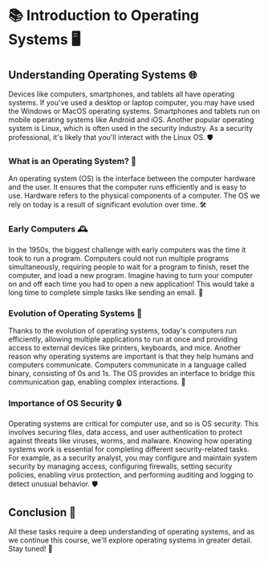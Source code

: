 # 📚 Introduction to Operating Systems 🖥️

## Understanding Operating Systems 🌐

Devices like computers, smartphones, and tablets all have operating systems. If you've used a desktop or laptop computer, you may have used the Windows or MacOS operating systems. Smartphones and tablets run on mobile operating systems like Android and iOS. Another popular operating system is Linux, which is often used in the security industry. As a security professional, it's likely that you'll interact with the Linux OS. 🛡️

### What is an Operating System? 🤔
An operating system (OS) is the interface between the computer hardware and the user. It ensures that the computer runs efficiently and is easy to use. Hardware refers to the physical components of a computer. The OS we rely on today is a result of significant evolution over time. 🛠️

### Early Computers 🕰️
In the 1950s, the biggest challenge with early computers was the time it took to run a program. Computers could not run multiple programs simultaneously, requiring people to wait for a program to finish, reset the computer, and load a new program. Imagine having to turn your computer on and off each time you had to open a new application! This would take a long time to complete simple tasks like sending an email. 📧

### Evolution of Operating Systems 🌟
Thanks to the evolution of operating systems, today's computers run efficiently, allowing multiple applications to run at once and providing access to external devices like printers, keyboards, and mice. Another reason why operating systems are important is that they help humans and computers communicate. Computers communicate in a language called binary, consisting of 0s and 1s. The OS provides an interface to bridge this communication gap, enabling complex interactions. 🔄

### Importance of OS Security 🔒
Operating systems are critical for computer use, and so is OS security. This involves securing files, data access, and user authentication to protect against threats like viruses, worms, and malware. Knowing how operating systems work is essential for completing different security-related tasks. For example, as a security analyst, you may configure and maintain system security by managing access, configuring firewalls, setting security policies, enabling virus protection, and performing auditing and logging to detect unusual behavior. 🛡️

## Conclusion 📖
All these tasks require a deep understanding of operating systems, and as we continue this course, we'll explore operating systems in greater detail. Stay tuned! 🚀

